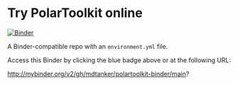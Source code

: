 # Try PolarToolkit online

[![Binder](http://mybinder.org/badge_logo.svg)](http://mybinder.org/v2/gh/mdtanker/polartoolkit-binder/main?)

A Binder-compatible repo with an `environment.yml` file.

Access this Binder by clicking the blue badge above or at the following URL:

http://mybinder.org/v2/gh/mdtanker/polartoolkit-binder/main?

